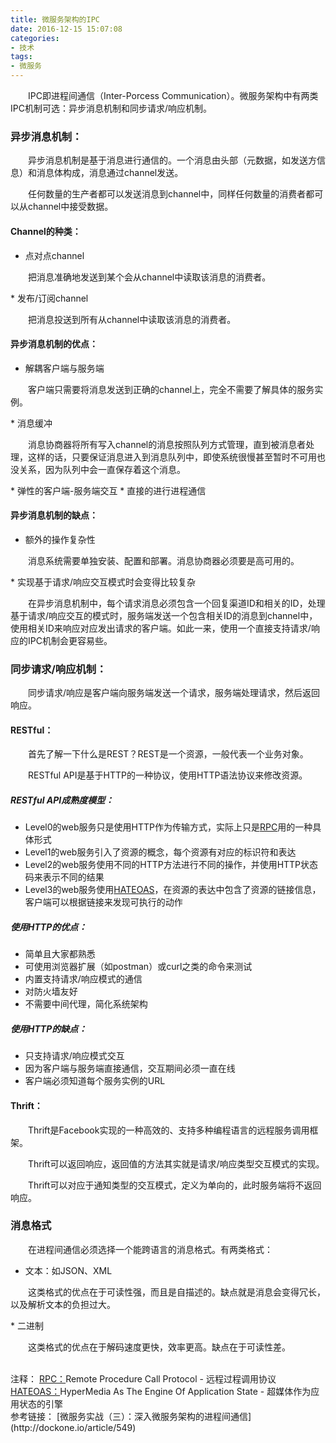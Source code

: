 ```yaml
---
title: 微服务架构的IPC
date: 2016-12-15 15:07:08
categories:
- 技术
tags:
- 微服务
---
```

&emsp;&emsp;IPC即进程间通信（Inter-Porcess Communication）。微服务架构中有两类IPC机制可选：异步消息机制和同步请求/响应机制。<!-- more -->

### 异步消息机制：
&emsp;&emsp;异步消息机制是基于消息进行通信的。一个消息由头部（元数据，如发送方信息）和消息体构成，消息通过channel发送。

&emsp;&emsp;任何数量的生产者都可以发送消息到channel中，同样任何数量的消费者都可以从channel中接受数据。

#### Channel的种类：
* 点对点channel
<p class="li-explanation">&emsp;&emsp;把消息准确地发送到某个会从channel中读取该消息的消费者。</p>
* 发布/订阅channel
<p class="li-explanation">&emsp;&emsp;把消息投送到所有从channel中读取该消息的消费者。</p>

#### 异步消息机制的优点：
* 解耦客户端与服务端
<p class="li-explanation">&emsp;&emsp;客户端只需要将消息发送到正确的channel上，完全不需要了解具体的服务实例。</p>
* 消息缓冲
<p class="li-explanation">&emsp;&emsp;消息协商器将所有写入channel的消息按照队列方式管理，直到被消息者处理，这样的话，只要保证消息进入到消息队列中，即使系统很慢甚至暂时不可用也没关系，因为队列中会一直保存着这个消息。</p>
* 弹性的客户端-服务端交互
* 直接的进行进程通信

#### 异步消息机制的缺点：
* 额外的操作复杂性
<p class="li-explanation">&emsp;&emsp;消息系统需要单独安装、配置和部署。消息协商器必须要是高可用的。</p>
* 实现基于请求/响应交互模式时会变得比较复杂
<p class="li-explanation">&emsp;&emsp;在异步消息机制中，每个请求消息必须包含一个回复渠道ID和相关的ID，处理基于请求/响应交互的模式时，服务端发送一个包含相关ID的消息到channel中，使用相关ID来响应对应发出请求的客户端。如此一来，使用一个直接支持请求/响应的IPC机制会更容易些。</p>

### 同步请求/响应机制：
&emsp;&emsp;同步请求/响应是客户端向服务端发送一个请求，服务端处理请求，然后返回响应。

#### RESTful：
&emsp;&emsp;首先了解一下什么是REST？REST是一个资源，一般代表一个业务对象。

&emsp;&emsp;RESTful API是基于HTTP的一种协议，使用HTTP语法协议来修改资源。

##### RESTful API成熟度模型：
* Level0的web服务只是使用HTTP作为传输方式，实际上只是<a name="RPC" href="#RPC-explanation">RPC</a>用的一种具体形式
* Level1的web服务引入了资源的概念，每个资源有对应的标识符和表达
* Level2的web服务使用不同的HTTP方法进行不同的操作，并使用HTTP状态码来表示不同的结果
* Level3的web服务使用<a name="HATEOAS" href="#HATEOAS-explanation">HATEOAS</a>，在资源的表达中包含了资源的链接信息，客户端可以根据链接来发现可执行的动作

##### 使用HTTP的优点：
* 简单且大家都熟悉
* 可使用浏览器扩展（如postman）或curl之类的命令来测试
* 内置支持请求/响应模式的通信
* 对防火墙友好
* 不需要中间代理，简化系统架构

##### 使用HTTP的缺点：
* 只支持请求/响应模式交互
* 因为客户端与服务端直接通信，交互期间必须一直在线
* 客户端必须知道每个服务实例的URL


#### Thrift：
&emsp;&emsp;Thrift是Facebook实现的一种高效的、支持多种编程语言的远程服务调用框架。

&emsp;&emsp;Thrift可以返回响应，返回值的方法其实就是请求/响应类型交互模式的实现。

&emsp;&emsp;Thrift可以对应于通知类型的交互模式，定义为单向的，此时服务端将不返回响应。

### 消息格式
&emsp;&emsp;在进程间通信必须选择一个能跨语言的消息格式。有两类格式：
* 文本：如JSON、XML
<p class="li-explanation">&emsp;&emsp;这类格式的优点在于可读性强，而且是自描述的。缺点就是消息会变得冗长，以及解析文本的负担过大。</p>
* 二进制
<p class="li-explanation">&emsp;&emsp;这类格式的优点在于解码速度更快，效率更高。缺点在于可读性差。</p>

<br/>
注释：
<a name="RPC-explanation" href="#RPC">RPC：</a>Remote Procedure Call Protocol - 远程过程调用协议
<a name="HATEOAS-explanation" href="#HATEOAS">HATEOAS：</a>HyperMedia As The Engine Of Application State - 超媒体作为应用状态的引擎

<br/>
参考链接：
[微服务实战（三）：深入微服务架构的进程间通信](http://dockone.io/article/549)